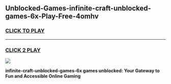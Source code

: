 
## Unblocked-Games-infinite-craft-unblocked-games-6x-Play-Free-4omhv
<h3>
<a href="https://premium76.site?title=infinite-craft-unblocked-games-6x&ref=20A">CLICK TO PLAY</a></h3>
<hr>

<h3>
<a href="https://premium76.site?title=infinite-craft-unblocked-games-6x&ref=20A">CLICK 2 PLAY</a>
  
</h3>

<a href="https://premium76.site?title=infinite-craft-unblocked-games-6x&ref=20A"><img src="https://clearcache.store/games.png"></a>


**infinite-craft-unblocked-games-6x games unblocked: Your Gateway to Fun and Accessible Online Gaming**
